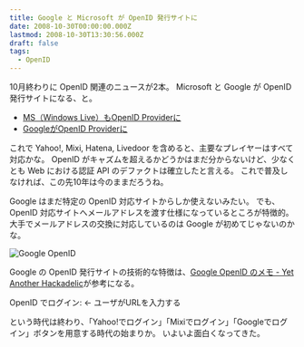 ```yaml
---
title: Google と Microsoft が OpenID 発行サイトに
date: 2008-10-30T00:00:00.000Z
lastmod: 2008-10-30T13:30:56.000Z
draft: false
tags:
  - OpenID
---
```


10月終わりに OpenID 関連のニュースが2本。 Microsoft と Google が OpenID 発行サイトになる、と。

* [MS（Windows Live）もOpenID Providerに](http://d.hatena.ne.jp/tzmtk/20081028/p1)
* [GoogleがOpenID Providerに](http://d.hatena.ne.jp/tzmtk/20081029/p2)

これで Yahoo!, Mixi, Hatena, Livedoor を含めると、主要なプレイヤーはすべて対応かな。 OpenID がキャズムを超えるかどうかはまだ分からないけど、少なくとも Web における認証 API のデファクトは確立したと言える。 これで普及しなければ、この先10年は今のままだろうね。

Google はまだ特定の OpenID 対応サイトからしか使えないみたい。 でも、 OpenID 対応サイトへメールアドレスを渡す仕様になっているところが特徴的。 大手でメールアドレスの交換に対応しているのは Google が初めてじゃないのかな。

![Google OpenID](@/assets/flickr/2986802846.jpg "Google OpenID")

Google の OpenID 発行サイトの技術的な特徴は、[Google OpenID のメモ - Yet Another Hackadelic](http://d.hatena.ne.jp/ZIGOROu/20081030/1225336410)が参考になる。

OpenID でログイン:  ← ユーザがURLを入力する

という時代は終わり、「Yahoo!でログイン」「Mixiでログイン」「Googleでログイン」ボタンを用意する時代の始まりか。 いよいよ面白くなってきた。
